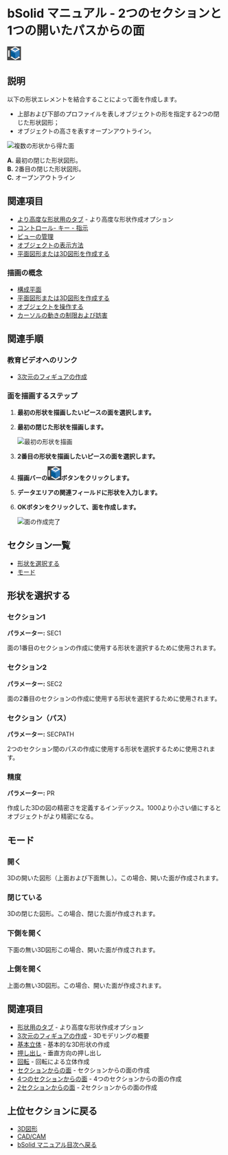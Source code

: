 # bSolid マニュアル - 2つのセクションと1つの開いたパスからの面

![2つのセクションと1つの開いたパスからの面アイコン](../../../FIGURE/15-icone/b15b0001/Draw_Solid_2Plant1Section.png)

## 説明

以下の形状エレメントを結合することによって面を作成します。

- 上部および下部のプロファイルを表しオブジェクトの形を指定する2つの閉じた形状図形；
- オブジェクトの高さを表すオープンアウトライン。

![複数の形状から得た面](../../../FIGURE/08/arte4/b08t0196-P2.jpg)

**A.** 最初の閉じた形状図形。  
**B.** 2番目の閉じた形状図形。  
**C.** オープンアウトライン

## 関連項目

- [より高度な形状用のタブ](../../04-Geo2D/README.md) - より高度な形状作成オプション
- [コントロール- キー - 指示](../_HTM_PARTI/H1-barreS-C.md#コントロール-キー-指示)
- [ビューの管理](../../../_USO-bSuiteComuni/Gestione-viste.md)
- [オブジェクトの表示方法](../../../_USO-bSuiteComuni/visualiz-oggetti.md)
- [平面図形または3D図形を作成する](../02-Nozioni/Dis-figure.md#平面図形または3D図形を作成する)

### 描画の概念

- [構成平面](../02-Nozioni/PianoCostr.md#構成平面)
- [平面図形または3D図形を作成する](../02-Nozioni/Dis-figure.md#平面図形または3D図形を作成する)
- [オブジェクトを操作する](../02-Nozioni/oggetti.md#オブジェクトを操作する)
- [カーソルの動きの制限および妨害](../02-Nozioni/puntatore.md#カーソルの動きの制限および妨害)

## 関連手順

### 教育ビデオへのリンク
- [3次元のフィギュアの作成](../09-VIDEO.md)

### 面を描画するステップ

1. **最初の形状を描画したいピースの面を選択します。**

2. **最初の閉じた形状を描画します。**

   ![最初の形状を描画](../../../FIGURE/10-videateComplete/arte4/b10t0434.gif)

3. **2番目の形状を描画したいピースの面を選択します。**

4. **描画バーの![2つのセクションと1つの開いたパスからの面アイコン](../../../FIGURE/15-icone/b15b0001/Draw_Solid_2Plant1Section.png)ボタンをクリックします。**

5. **データエリアの関連フィールドに形状を入力します。**

6. **OKボタンをクリックして、面を作成します。**

   ![面の作成完了](../../../FIGURE/10-videateComplete/arte4/b10t0437.gif)

## セクション一覧

- [形状を選択する](#形状を選択する)
- [モード](#モード)

## 形状を選択する

### セクション1
**パラメーター:** SEC1

面の1番目のセクションの作成に使用する形状を選択するために使用されます。

### セクション2
**パラメーター:** SEC2

面の2番目のセクションの作成に使用する形状を選択するために使用されます。

### セクション（パス）
**パラメーター:** SECPATH

2つのセクション間のパスの作成に使用する形状を選択するために使用されます。

### 精度
**パラメーター:** PR

作成した3Dの図の精密さを定義するインデックス。1000より小さい値にするとオブジェクトがより精密になる。

## モード

### 開く
3Dの開いた図形（上面および下面無し）。この場合、開いた面が作成されます。

### 閉じている  
3Dの閉じた図形。この場合、閉じた面が作成されます。

### 下側を開く
下面の無い3D図形この場合、開いた面が作成されます。

### 上側を開く
上面の無い3D図形。この場合、開いた面が作成されます。

## 関連項目

- [形状用のタブ](../../04-Geo2D/README.md) - より高度な形状作成オプション
- [3次元のフィギュアの作成](../README.md) - 3Dモデリングの概要
- [基本立体](./02-06-01_solid_primitives.md) - 基本的な3D形状の作成
- [押し出し](./02-06-02_extrusion.md) - 垂直方向の押し出し
- [回転](./02-06-03_revolution.md) - 回転による立体作成
- [セクションからの面](./02-06-05_loft.md) - セクションからの面の作成
- [4つのセクションからの面](./02-06-05-01_four_sections.md) - 4つのセクションからの面の作成
- [2セクションからの面](./02-06-05-02_two_sections.md) - 2セクションからの面の作成

## 上位セクションに戻る

- [3D図形](./README.md)
- [CAD/CAM](../README.md)
- [bSolid マニュアル目次へ戻る](../../README.md) 
